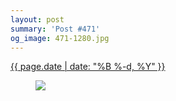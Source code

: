 ```yaml
---
layout: post
summary: 'Post #471'
og_image: 471-1280.jpg
---
```


<p>
 <time>
  <a href="/471">
   {{ page.date | date: "%B %-d, %Y" }}
  </a>
 </time>
 <a href="/471">
  <figure data-taken="3/11/2016">
   <img sizes="(min-width: 700px) 50vw, calc(100vw - 2rem)" src="{{ site.assets_url }}/471-640.jpg" srcset="{{ site.assets_url }}/471-1280.jpg 1280w, {{ site.assets_url }}/471-960.jpg 960w, {{ site.assets_url }}/471-640.jpg 640w, {{ site.assets_url }}/471-320.jpg 320w"/>
  </figure>
 </a>
</p>
